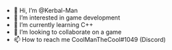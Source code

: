 - 👋 Hi, I’m @Kerbal-Man
- 👀 I’m interested in game development
- 🌱 I’m currently learning C++
- 💞️ I’m looking to collaborate on a game
- 📫 How to reach me CoolManTheCool#1049 (Discord)

<!---
Kerbal-Man/Kerbal-Man is a ✨ special ✨ repository because its `README.md` (this file) appears on your GitHub profile.
You can click the Preview link to take a look at your changes.
--->
